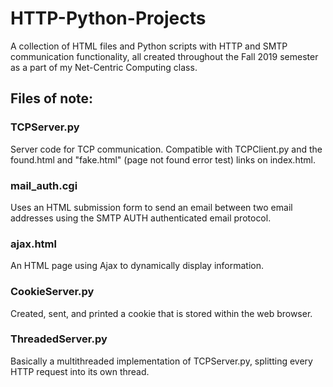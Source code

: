 # HTTP-Python-Projects
A collection of HTML files and Python scripts with HTTP and SMTP communication functionality, all created throughout the Fall 2019 semester as a part of my Net-Centric Computing class.

## Files of note:

### TCPServer.py
Server code for TCP communication. Compatible with TCPClient.py and the found.html and "fake.html" (page not found error test) links on index.html.

### mail_auth.cgi
Uses an HTML submission form to send an email between two email addresses using the SMTP AUTH authenticated email protocol.

### ajax.html
An HTML page using Ajax to dynamically display information.

### CookieServer.py
Created, sent, and printed a cookie that is stored within the web browser.

### ThreadedServer.py
Basically a multithreaded implementation of TCPServer.py, splitting every HTTP request into its own thread.
